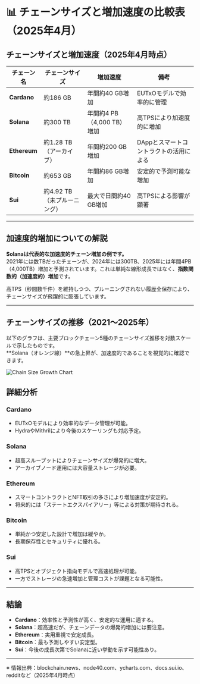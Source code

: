 
# 📊 チェーンサイズと増加速度の比較表（2025年4月）

## チェーンサイズと増加速度（2025年4月時点）

| チェーン名 | チェーンサイズ | 増加速度 | 備考 |
|------------|----------------|----------|------|
| **Cardano** | 約186 GB | 年間約40 GB増加 | EUTxOモデルで効率的に管理 |
| **Solana** | 約300 TB | 年間約4 PB（4,000 TB）増加 | 高TPSにより加速度的に増加 |
| **Ethereum** | 約1.28 TB（アーカイブ） | 年間約200 GB増加 | DAppとスマートコントラクトの活用による |
| **Bitcoin** | 約653 GB | 年間約86 GB増加 | 安定的で予測可能な増加 |
| **Sui** | 約4.92 TB（未プルーニング） | 最大で日間約40 GB増加 | 高TPSによる影響が顕著 |

---

## 加速度的増加についての解説

**Solanaは代表的な加速度的チェーン増加の例です。**  
2021年には数TBだったチェーンが、2024年には300TB、2025年には年間4PB（4,000TB）増加と予測されています。これは単純な線形成長ではなく、**指数関数的（加速度的）増加**です。

高TPS（秒間数千件）を維持しつつ、プルーニングされない履歴全保存により、チェーンサイズが飛躍的に膨張しています。

---

## チェーンサイズの推移（2021〜2025年）

以下のグラフは、主要ブロックチェーン5種のチェーンサイズ推移を対数スケールで示したものです。  
**Solana（オレンジ線）**の急上昇が、加速度的であることを視覚的に確認できます。

![Chain Size Growth Chart](/images/chain_size_notojp.png)

## 詳細分析

### Cardano
- EUTxOモデルにより効率的なデータ管理が可能。
- HydraやMithrilにより今後のスケーリングも対応予定。

### Solana
- 超高スループットによりチェーンサイズが爆発的に増大。
- アーカイブノード運用には大容量ストレージが必要。

### Ethereum
- スマートコントラクトとNFT取引の多さにより増加速度が安定的。
- 将来的には「ステートエクスパイアリー」等による対策が期待される。

### Bitcoin
- 単純かつ安定した設計で増加は緩やか。
- 長期保存性とセキュリティに優れる。

### Sui
- 高TPSとオブジェクト指向モデルで高速処理が可能。
- 一方でストレージの急速増加と管理コストが課題となる可能性。
---

## 結論

- **Cardano**：効率性と予測性が高く、安定的な運用に適する。
- **Solana**：超高速だが、チェーンデータの爆発的増加には要注意。
- **Ethereum**：実用重視で安定成長。
- **Bitcoin**：最も予測しやすい安定型。
- **Sui**：今後の成長次第でSolanaに近い挙動を示す可能性あり。

---

※ 情報出典：blockchain.news、node40.com、ycharts.com、docs.sui.io、redditなど（2025年4月時点）
